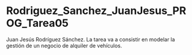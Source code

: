 # Rodriguez_Sanchez_JuanJesus_PROG_Tarea05
Juan Jesús Rodríguez Sánchez. La tarea va a consistir en modelar la gestión de un negocio de alquiler de vehículos.

